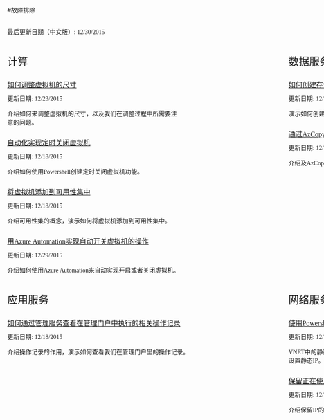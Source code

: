 <properties linkid="troubleshoot" urlDisplayName="troubleshoot" pageTitle="故障排除" metaKeywords="troubleshoot" disableRightNav="true" description="" metaCanonical="" services="" documentationCenter="" title="" authors="" solutions="" manager="" editor="" />
<tags ms.service="" ms.date="" wacn.date=""/>

#故障排除

  <div style="margin-bottom:40px">
        <div style="width:1200px">
            <div style="margin-top:30px;"><span style="font-weight:normal;font-family:'Microsoft YaHei';font-size:14px;"> 最后更新日期（中文版）: 12/30/2015 </span></div>
        </div>
        <div style="width: 1200px;margin-top:40px;">
            <div style="width: 550px;  margin-right: 100px;  display: inline-block;">
                <div style="width: 404px;">
                    <div><span style="font-size:24px;font-family:'Microsoft YaHei';font-weight:normal;">计算</span></div>
                    <div style="margin-top:25px;"><a href="/documentation/articles/troubleshoot/virtual-machine-how-to-reset-vm-size" style="font-size:16px;font-family:'Microsoft YaHei';font-weight:normal;">如何调整虚拟机的尺寸</a></div>
                    <div style="margin-top:10px;"><span style="font-weight:normal;font-size:14px;font-family:'Microsoft YaHei';"> 更新日期: 12/23/2015 </span></div>
                    <div style="margin-top:15px;"><span style="font-family:'Microsoft YaHei';font-size:14px">介绍如何来调整虚拟机的尺寸，以及我们在调整过程中所需要注意的问题。</span></div>
                    <div style="margin-top:25px;"><a href="/documentation/articles/troubleshoot/virtual-machine-how-to-turn-off-vm-automatically" style="font-size:16px;font-family:'Microsoft YaHei';">自动化实现定时关闭虚拟机</a></div>
                    <div style="margin-top:10px;"><span style="font-weight:normal;font-size:14px;font-family:'Microsoft YaHei';"> 更新日期: 12/18/2015 </span></div>
                    <div style="margin-top:15px;"><span style="font-family:'Microsoft YaHei';font-size:14px">介绍如何使用Powershell创建定时关闭虚拟机功能。</span></div>
                    <div style="margin-top:25px;"><a href="/documentation/articles/troubleshoot/virtual-machine-add-vm-to-availability-group" style="font-size:16px;font-family:'Microsoft YaHei';">将虚拟机添加到可用性集中</a></div>
                    <div style="margin-top:10px;"><span style="font-weight:normal;font-size:14px;font-family:'Microsoft YaHei';"> 更新日期: 12/18/2015 </span></div>
                    <div style="margin-top:15px;"><span style="font-family:'Microsoft YaHei';font-size:14px">介绍可用性集的概念，演示如何将虚拟机添加到可用性集中。</span></div>
                    <div style="margin-top:25px;"><a href="/documentation/articles/troubleshoot/virtual-machine-add-vm-to-availability-group" style="font-size:16px;font-family:'Microsoft YaHei';">用Azure Automation实现自动开关虚拟机的操作</a></div>
                    <div style="margin-top:10px;"><span style="font-weight:normal;font-size:14px;font-family:'Microsoft YaHei';"> 更新日期: 12/29/2015 </span></div>
                    <div style="margin-top:15px;"><span style="font-family:'Microsoft YaHei';font-size:14px">介绍如何使用Azure Automation来自动实现开启或者关闭虚拟机。</span></div>
                </div>
            </div>
            <div style="width:550px; float:right">
                <div style="width: 550px;">
                    <div><span style="font-size:24px;font-family:'Microsoft YaHei';font-weight:normal;">数据服务</span></div>
                    <div style="margin-top:25px;"><a href="/documentation/articles/troubleshoot/storage-how-to-create-account-container" style="font-size:16px;font-family:'Microsoft YaHei';">如何创建存储账号及容器</a></div>
                    <div style="margin-top:10px;"><span style="font-weight:normal;font-size:14px;font-family:'Microsoft YaHei';"> 更新日期: 12/14/2015 </span></div>
                    <div style="margin-top:15px;"><span style="font-family:'Microsoft YaHei';font-size:14px">演示如何创建存储账号及容器，解析我们在创建过程中需要注意的一些概念性问题。</span></div>
                    <div style="margin-top:25px;"><a href="/documentation/articles/troubleshoot/storage-how-to-use-azcopy" style="font-size:16px;font-family:'Microsoft YaHei';">通过AzCopy操作Azure存储</a></div>
                    <div style="margin-top:10px;"><span style="font-weight:normal;font-size:14px;font-family:'Microsoft YaHei';"> 更新日期: 12/17/2015 </span></div>
                    <div style="margin-top:15px;"><span style="font-family:'Microsoft YaHei';font-size:14px">介绍及AzCopy，演示AzCopy的一些常规操作指令。</span></div>
                </div>
            </div>
        </div>
        <div style="width: 1200px;margin-top: 40px;">
            <div style="width: 550px; margin-right: 100px; display: inline-block;">
                <div style="width: 550px;">
                    <div><span style="font-size:24px;font-family:'Microsoft YaHei';font-weight:normal;">应用服务</span></div>
                    <div style="margin-top:25px;"><a href="/documentation/articles/troubleshoot/management-portal-how-to-see-operation-log" style="font-size:16px;font-family:'Microsoft YaHei';">如何通过管理服务查看在管理门户中执行的相关操作记录</a></div>
                    <div style="margin-top:10px;"><span style="font-weight:normal;font-size:14px;font-family:'Microsoft YaHei';"> 更新日期: 12/18/2015 </span></div>
                    <div style="margin-top:15px;"><span style="font-family:'Microsoft YaHei';font-size:14px">介绍操作记录的作用，演示如何查看我们在管理门户里的操作记录。</span></div>
                </div>
            </div>
            <div style="width:550px; float:right">
                <div style="width: 550px;">
                    <div><span style="font-size:24px;font-family:'Microsoft YaHei';font-weight:normal;">网络服务</span></div>
                    <div style="margin-top:25px;"><a href="/documentation/articles/troubleshoot/virtual-network-how-to-use-internal-ip" style="font-size:16px;font-family:'Microsoft YaHei';">使用Powershell设置VNET中的静态IP</a></div>
                    <div style="margin-top:10px;"><span style="font-weight:normal;font-size:14px;font-family:'Microsoft YaHei';"> 更新日期: 12/16/2015 </span></div>
                    <div style="margin-top:15px;"><span style="font-family:'Microsoft YaHei';font-size:14px">VNET中的静态IP的作用，演示如何使用Powershell对虚拟机设置静态IP、对已有的虚拟机设置静态IP。</span></div>
                    <div style="margin-top:25px;"><a href="/documentation/articles/troubleshoot/virtual-network-how-to-use-reserved-ip" style="font-size:16px;font-family:'Microsoft YaHei';">保留正在使用的VIP</a></div>
                    <div style="margin-top:10px;"><span style="font-weight:normal;font-size:14px;font-family:'Microsoft YaHei';"> 更新日期: 12/18/2015 </span></div>
                    <div style="margin-top:15px;"><span style="font-family:'Microsoft YaHei';font-size:14px">介绍保留IP的相关概念，演示如何使用Powershell来操作保留IP。</span></div>
                </div>
            </div>
        </div>
    </div>
